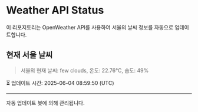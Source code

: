 
# Weather API Status

이 리포지토리는 OpenWeather API를 사용하여 서울의 날씨 정보를 자동으로 업데이트합니다.

## 현재 서울 날씨
> 서울의 현재 날씨: few clouds, 온도: 22.76°C, 습도: 49%

⏳ 업데이트 시간: 2025-06-04 08:59:50 (UTC)

---
자동 업데이트 봇에 의해 관리됩니다.
